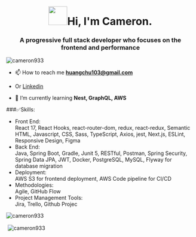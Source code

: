 <h1 align="center"><img src="https://media.giphy.com/media/fSptAINJfyGe3oPHNZ/giphy.gif" width="50">Hi, I'm Cameron. </h1>
<h3 align="center">A progressive full stack developer who focuses on the frontend and performance</h3>

<p align="left"> <img src="https://komarev.com/ghpvc/?username=cameron933&label=Profile%20views&color=orange&style=flat-square" alt="cameron933" /> </p>

- 📫 How to reach me **huangchu103@gmail.com**
- Or <a href="https://linkedin.com/in/chu-huang" target="blank">Linkedin</a>

- 🌱 I’m currently learning **Nest, GraphQL, AWS**

###✅Skills:
- Front End:<br />
 React 17, React Hooks, react-router-dom, redux, react-redux, Semantic HTML, Javascript, CSS, Sass, TypeScript, Axios, jest, Next.js, ESLint, Responsive Design, Figma<br />
- Back End:<br />
 Java, Spring Boot, Gradle, Junit 5, RESTful, Postman, Spring Security, Spring Data JPA, JWT, Docker, PostgreSQL, MySQL, Flyway for database migration<br />
- Deployment:<br />
 AWS S3 for frontend deployment, AWS Code pipeline for CI/CD<br />
- Methodologies:<br />
 Agile, GitHub Flow<br />
- Project Management Tools:<br />
 Jira, Trello, Github Projec<br />

<p><img align="center" src="https://github-readme-stats.vercel.app/api?username=cameron933&count_private=true&show_icons=true&bg_color=140deg,ff6a00,904e95&title_color=ffffff&icon_color=ffffaf&text_color=ffffff" alt="cameron933" /></p>

<p>&nbsp;<img align="center" src="https://github-readme-stats.vercel.app/api/top-langs/?username=cameron933&layout=compact&bg_color=140deg,904e95,ff6a00&title_color=ffffff&icon_color=ffffaf&text_color=ffffff" alt="cameron933" /></p>
